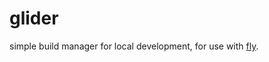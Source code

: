 glider
========

simple build manager for local development, for use with
[fly](http://github.com/concourse/fly).
